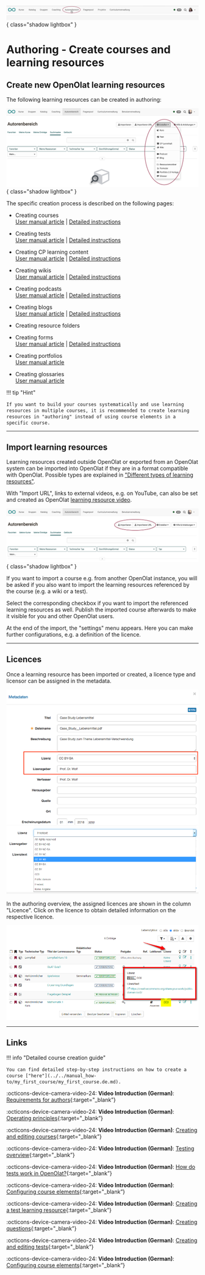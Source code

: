 ![bereiche_autorenbereich_v1_de.png](assets/bereiche_autorenbereich_v1_de.png){ class="shadow lightbox" }

# Authoring - Create courses and learning resources

##  Create new OpenOlat learning resources

The following learning resources can be created in authoring:

![autorenbereich_erstellen_v1_de.png](assets/autorenbereich_erstellen_v1_de.png){ class="shadow lightbox" }

The specific creation process is described on the following pages:

* Creating courses <br>
[User manual article](../learningresources/Creating_Course.de.md) | [Detailed instructions](../../manual_how-to/my_first_course/my_first_course.de.md)

* Creating tests<br>
[User manual article](../learningresources/Test.de.md) | [Detailed instructions](../../manual_how-to/test_creation_procedure/test_creation_procedure.de.md)

* Creating CP learning content<br>
[User manual article](../learningresources/CP_Editor.de.md) | [Detailed instructions](../../manual_how-to/content_package/content_package.de.md)

* Creating wikis <br>
[User manual article](../learningresources/Wiki.de.md) | [Detailed instructions](../../manual_how-to/wikis/wikis.de.md)

* Creating podcasts <br>
[User manual article](../learningresources/Podcast.de.md) | [Detailed instructions](../../manual_how-to/podcast/podcast.de.md)

* Creating blogs<br>
[User manual article](../learningresources/Blog.de.md) | [Detailed instructions](../../manual_how-to/blog/blog.de.md)

* Creating resource folders

* Creating forms <br>
[User manual article](../learningresources/Form.de.md)  | [Detailed instructions](../../manual_how-to/create_a_form/create_a_form.de.md)

* Creating portfolios<br>
[User manual article](../learningresources/Portfolio_template_Creation.de.md) 

* Creating glossaries<br>
[User manual article](../learningresources/Glossary.de.md) 

!!! tip "Hint"

    If you want to build your courses systematically and use learning resources in multiple courses, it is recommended to create learning resources in "authoring" instead of using course elements in a specific course.

---

##  Import learning resources

Learning resources created outside OpenOlat or exported from an OpenOlat system can be imported into OpenOlat if they are in a format compatible with OpenOlat.
Possible types are explained in ["Different types of learning resources"](../learningresources/index.md).

With "Import URL", links to external videos, e.g. on YouTube, can also be set and created as OpenOlat [learning resource video](../learningresources/Learning_resource_Video.de.md).

![autorenbereich_importieren_v1_de.png](assets/autorenbereich_importieren_v1_de.png){ class="shadow lightbox" }

If you want to import a course e.g. from another OpenOlat instance, you will be asked if you also want to import the learning resources referenced by the course (e.g. a wiki or a test).

Select the corresponding checkbox if you want to import the referenced learning resources as well. Publish the imported course afterwards to make it visible for you and other OpenOlat users.

At the end of the import, the "settings" menu appears. Here you can make further configurations, e.g. a definition of the licence.

---

##  Licences

Once a learning resource has been imported or created, a licence type and licensor can be assigned in the metadata.

![Metadata licence](assets/LizenzMgmt_01_DE2.png)
![Licences to choose from](assets/Lizenzen.png)

In the authoring overview, the assigned licences are shown in the column "Licence". Click on the licence to obtain detailed information on the respective licence.

![](assets/Autorenbereich_Lizenz.png)

---

##  Links

!!! info "Detailed course creation guide"

    You can find detailed step-by-step instructions on how to create a course ["here"](../../manual_how-to/my_first_course/my_first_course.de.md).


:octicons-device-camera-video-24: **Video Introduction (German)**: [Requirements for authors](<https://www.youtube.com/embed/L0jc_LBKXLE>){:target="_blank”}

:octicons-device-camera-video-24: **Video Introduction (German)**: [Operating principles](<https://www.youtube.com/embed/M-JkSAFN298>){:target="_blank”}

:octicons-device-camera-video-24: **Video Introduction (German)**: [Creating and editing courses](<https://www.youtube.com/embed/SfOSyDG0qvE>){:target="_blank”}

:octicons-device-camera-video-24: **Video Introduction (German)**: [Testing overview](<https://www.youtube.com/embed/fkqH41-8CaI>){:target="_blank”}

:octicons-device-camera-video-24: **Video Introduction (German)**: [How do tests work in OpenOlat?](<https://www.youtube.com/embed/M0p3UKaEOlg>){:target="_blank”}

:octicons-device-camera-video-24: **Video Introduction (German)**: [Configuring course elements](<https://www.youtube.com/embed/SAkzzoOQEoQ>){:target="_blank”}

:octicons-device-camera-video-24: **Video Introduction (German)**: [Creating a test learning resource](<https://www.youtube.com/embed/WUs-upCf2tQ>){:target="_blank”}

:octicons-device-camera-video-24: **Video Introduction (German)**: [Creating questions](<https://www.youtube.com/embed/2ZrINPQ6tYw>){:target="_blank”}

:octicons-device-camera-video-24: **Video Introduction (German)**: [Creating and editing tests](<https://www.youtube.com/embed/eNNdDdQDlfs>){:target="_blank”}

:octicons-device-camera-video-24: **Video Introduction (German)**: [Configuring course elements](<https://www.youtube.com/embed/SAkzzoOQEoQ>){:target="_blank”}
